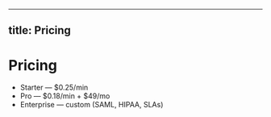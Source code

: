 
---
title: Pricing
---
# Pricing
- Starter — $0.25/min
- Pro — $0.18/min + $49/mo
- Enterprise — custom (SAML, HIPAA, SLAs)
